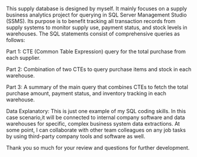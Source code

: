 This supply database is designed by myself. It mainly focuses on a supply business analytics project for querying in SQL Server Management Studio (SSMS).
Its purpose is to benefit tracking all transaction records from supply systems to monitor supply use, payment status, and stock levels in warehouses.
The SQL statements consist of comprehensive queries as follows:

Part 1: CTE (Common Table Expression) query for the total purchase from each supplier.

Part 2: Combination of two CTEs to query purchase items and stock in each warehouse.

Part 3: A summary of the main query that combines CTEs to fetch the total purchase amount, payment status, and inventory tracking in each warehouse.

Data Explanatory: This is just one example of my SQL coding skills. In this case scenario,it will be connected to internal company software and data warehouses for specific, complex business system data extractions. At some point, I can collaborate with other team colleagues on any job tasks by using third-party company tools and software as well.

Thank you so much for your review and questions for further development.
